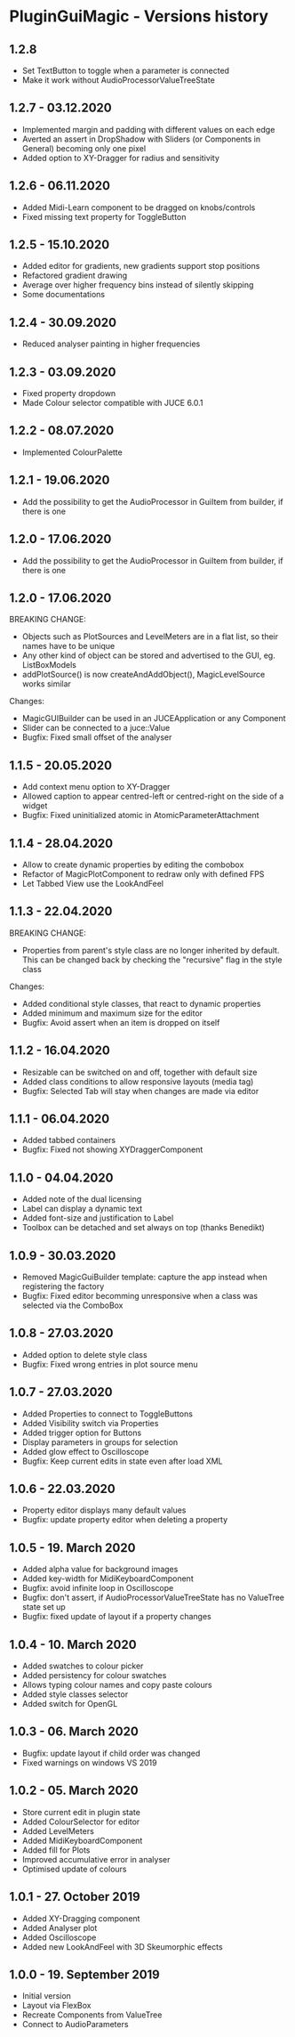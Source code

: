 PluginGuiMagic - Versions history
================================

1.2.8
-----

- Set TextButton to toggle when a parameter is connected
- Make it work without AudioProcessorValueTreeState

1.2.7 - 03.12.2020
------------------

- Implemented margin and padding with different values on each edge
- Averted an assert in DropShadow with Sliders (or Components in General) 
  becoming only one pixel
- Added option to XY-Dragger for radius and sensitivity

1.2.6 - 06.11.2020
------------------

- Added Midi-Learn component to be dragged on knobs/controls
- Fixed missing text property for ToggleButton

1.2.5 - 15.10.2020
------------------

- Added editor for gradients, new gradients support stop positions
- Refactored gradient drawing
- Average over higher frequency bins instead of silently skipping
- Some documentations

1.2.4 - 30.09.2020
------------------

- Reduced analyser painting in higher frequencies

1.2.3 - 03.09.2020
------------------

- Fixed property dropdown
- Made Colour selector compatible with JUCE 6.0.1


1.2.2 - 08.07.2020
------------------

- Implemented ColourPalette


1.2.1 - 19.06.2020
------------------

- Add the possibility to get the AudioProcessor in GuiItem from builder, if there is one


1.2.0 - 17.06.2020
------------------

- Add the possibility to get the AudioProcessor in GuiItem from builder, if there is one

1.2.0 - 17.06.2020
------------------

BREAKING CHANGE:
- Objects such as PlotSources and LevelMeters are in a flat list, so their names have to be unique
- Any other kind of object can be stored and advertised to the GUI, eg. ListBoxModels
- addPlotSource() is now createAndAddObject<MagicAnalyser>(), MagicLevelSource works similar

Changes:

- MagicGUIBuilder can be used in an JUCEApplication or any Component
- Slider can be connected to a juce::Value
- Bugfix: Fixed small offset of the analyser

1.1.5 - 20.05.2020
------------------

- Add context menu option to XY-Dragger
- Allowed caption to appear centred-left or centred-right on the side of a widget
- Bugfix: Fixed uninitialized atomic in AtomicParameterAttachment

1.1.4 - 28.04.2020
------------------

- Allow to create dynamic properties by editing the combobox
- Refactor of MagicPlotComponent to redraw only with defined FPS
- Let Tabbed View use the LookAndFeel

1.1.3 - 22.04.2020
------------------

BREAKING CHANGE:
- Properties from parent's style class are no longer inherited by default.
  This can be changed back by checking the "recursive" flag in the style class

Changes:

- Added conditional style classes, that react to dynamic properties
- Added minimum and maximum size for the editor
- Bugfix: Avoid assert when an item is dropped on itself

1.1.2 - 16.04.2020
------------------

- Resizable can be switched on and off, together with default size
- Added class conditions to allow responsive layouts (media tag)
- Bugfix: Selected Tab will stay when changes are made via editor

1.1.1 - 06.04.2020
------------------

- Added tabbed containers
- Bugfix: Fixed not showing XYDraggerComponent

1.1.0 - 04.04.2020
-------------------

- Added note of the dual licensing
- Label can display a dynamic text
- Added font-size and justification to Label
- Toolbox can be detached and set always on top (thanks Benedikt)

1.0.9 - 30.03.2020
------------------

- Removed MagicGuiBuilder template: capture the app instead when registering the factory
- Bugfix: Fixed editor becomming unresponsive when a class was selected via the ComboBox

1.0.8 - 27.03.2020
------------------

- Added option to delete style class
- Bugfix: Fixed wrong entries in plot source menu

1.0.7 - 27.03.2020
------------------

- Added Properties to connect to ToggleButtons
- Added Visibility switch via Properties
- Added trigger option for Buttons
- Display parameters in groups for selection
- Added glow effect to Oscilloscope
- Bugfix: Keep current edits in state even after load XML

1.0.6 - 22.03.2020
------------------

- Property editor displays many default values
- Bugfix: update property editor when deleting a property

1.0.5 - 19. March 2020
----------------------

- Added alpha value for background images
- Added key-width for MidiKeyboardComponent
- Bugfix: avoid infinite loop in Oscilloscope
- Bugfix: don't assert, if AudioProcessorValueTreeState has no ValueTree state set up
- Bugfix: fixed update of layout if a property changes

1.0.4 - 10. March 2020
----------------------

- Added swatches to colour picker
- Added persistency for colour swatches
- Allows typing colour names and copy paste colours
- Added style classes selector
- Added switch for OpenGL

1.0.3 - 06. March 2020
----------------------

- Bugfix: update layout if child order was changed
- Fixed warnings on windows VS 2019

1.0.2 - 05. March 2020
----------------------

- Store current edit in plugin state
- Added ColourSelector for editor
- Added LevelMeters
- Added MidiKeyboardComponent
- Added fill for Plots
- Improved accumulative error in analyser
- Optimised update of colours


1.0.1 - 27. October 2019
------------------------

- Added XY-Dragging component
- Added Analyser plot
- Added Oscilloscope
- Added new LookAndFeel with 3D Skeumorphic effects


1.0.0 - 19. September 2019
--------------------------

- Initial version
- Layout via FlexBox
- Recreate Components from ValueTree
- Connect to AudioParameters
